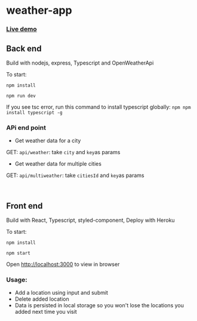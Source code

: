 # weather-app

### [Live demo](https://fathomless-savannah-87472.herokuapp.com/)


## Back end
Build with nodejs, express, Typescript and OpenWeatherApi

To start:

`npm install`

`npm run dev`

If you see tsc error, run this command to install typescript globally:
`npm npm install typescript -g`

### APi end point

- Get weather data for a city

GET: `api/weather`: take `city` and `key`as params

- Get weather data for multiple cities

GET: `api/multiweather`: take `citiesId` and `key`as params 

<br/>

## Front end
Build with React, Typescript, styled-component, Deploy with Heroku

To start:

`npm install`

`npm start`

Open [http://localhost:3000](http://localhost:3000) to view in browser

### Usage:
- Add a location using input and submit
- Delete added location
- Data is persisted in local storage so you won't lose the locations you added next time you visit






